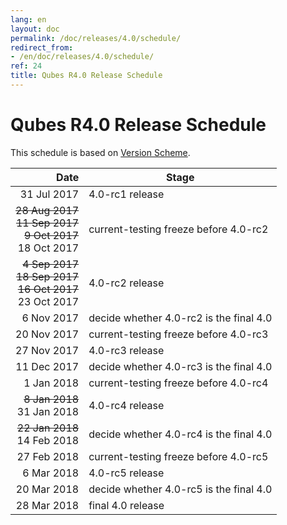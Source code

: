 ```yaml
---
lang: en
layout: doc
permalink: /doc/releases/4.0/schedule/
redirect_from:
- /en/doc/releases/4.0/schedule/
ref: 24
title: Qubes R4.0 Release Schedule
---
```


Qubes R4.0 Release Schedule
===========================

This schedule is based on [Version Scheme](/doc/version-scheme/#release-schedule).

|  Date       | Stage                                   |
| -----------:| --------------------------------------- |
| 31 Jul 2017 | 4.0-rc1 release                         |
| <strike>28 Aug 2017</strike><br/><strike>11 Sep 2017</strike><br/><strike>9 Oct 2017</strike><br/>18 Oct 2017 | current-testing freeze before 4.0-rc2   |
| <strike> 4 Sep 2017</strike><br/><strike>18 Sep 2017</strike><br/><strike>16 Oct 2017</strike><br/>23 Oct 2017 | 4.0-rc2 release                         |
| 6 Nov 2017 | decide whether 4.0-rc2 is the final 4.0 |
| 20 Nov 2017 | current-testing freeze before 4.0-rc3 |
| 27 Nov 2017 | 4.0-rc3 release |
| 11 Dec 2017 | decide whether 4.0-rc3 is the final 4.0 |
|  1 Jan 2018 | current-testing freeze before 4.0-rc4 |
| <strike>8 Jan 2018</strike><br/>31 Jan 2018 | 4.0-rc4 release |
| <strike>22 Jan 2018</strike><br/>14 Feb 2018 | decide whether 4.0-rc4 is the final 4.0 |
| 27 Feb 2018 | current-testing freeze before 4.0-rc5 |
|  6 Mar 2018 | 4.0-rc5 release |
| 20 Mar 2018 | decide whether 4.0-rc5 is the final 4.0 |
| 28 Mar 2018 | final 4.0 release |
